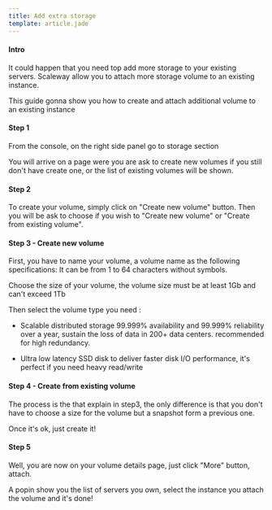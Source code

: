 ```yaml
---
title: Add extra storage
template: article.jade
---
```


#### Intro

It could happen that you need top add more storage to your existing servers.
Scaleway allow you to attach more storage volume to an existing instance.

This guide gonna show you how to create and attach additional volume to an existing instance

#### Step 1

From the console, on the right side panel go to storage section

You will arrive on a page were you are ask to create new volumes if you still don't have create one, or the list of existing volumes will be shown.

#### Step 2

To create your volume, simply click on "Create new volume" button.
Then you will be ask  to choose if you wish to "Create new volume" or "Create from existing volume".

#### Step 3 - Create new volume

First, you have to name your volume, a volume name as the following specifications: It can be from 1 to 64 characters without symbols.

Choose the size of your volume, the volume size must be at least 1Gb and can't exceed 1Tb

Then select the volume type you need :

- Scalable distributed storage
99.999% availability and 99.999% reliability over a year, sustain the loss of data in 200+ data centers. recommended for high redundancy.

- Ultra low latency
SSD disk to deliver faster disk I/O performance, it's perfect if you need heavy read/write

#### Step 4 - Create from existing volume

The process is the that explain in step3, the only difference is that you don't have to choose a size for the volume but a snapshot form a previous one.

Once it's ok, just create it!

#### Step 5

Well, you are now on your volume details page, just click "More" button, attach.

A popin show you the list of servers you own, select the instance you attach the volume and it's done!






